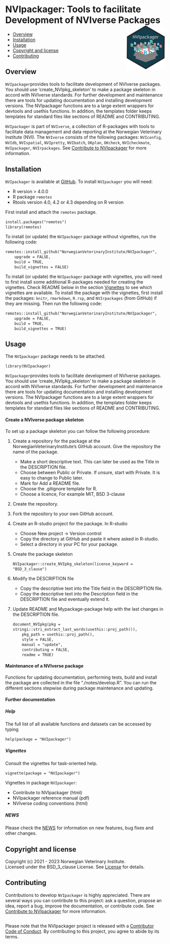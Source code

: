 # NVIpackager: Tools to facilitate Development of NVIverse Packages <img src="man/figures/NVIpackager_logo.png" align="right" height="138" />

<!-- README.md is generated from README.Rmd. Please edit that file -->

-   [Overview](#overview)
-   [Installation](#installation)
-   [Usage](#usage)
-   [Copyright and license](#copyright-and-license)
-   [Contributing](#contributing)

## Overview

`NVIpackager`provides tools to facilitate development of NVIverse
packages. You should use ‘create\_NVIpkg\_skeleton’ to make a package
skeleton in accord with NVIverse standards. For further development and
maintenance there are tools for updating documentation and installing
development versions. The NVIpackager functions are to a large extent
wrappers for devtools and usethis functions. In addition, the templates
folder keeps templates for standard files like sections of README and
CONTRIBUTING.

`NVIpackager` is part of `NVIverse`, a collection of R-packages with
tools to facilitate data management and data reporting at the Norwegian
Veterinary Institute (NVI). The `NVIverse` consists of the following
packages: `NVIconfig`, `NVIdb`, `NVIspatial`, `NVIpretty`, `NVIbatch`,
`OKplan`, `OKcheck`, `NVIcheckmate`, `NVIpackager`, `NVIrpackages`. See
[Contribute to
NVIpackager](https://github.com/NorwegianVeterinaryInstitute/NVIpackager/blob/main/CONTRIBUTING.md)
for more information.

## Installation

`NVIpackager` is available at
[GitHub](https://github.com/NorwegianVeterinaryInstitute). To install
`NVIpackager` you will need:

-   R version &gt; 4.0.0
-   R package `remotes`
-   Rtools version 4.0, 4.2 or 4.3 depending on R version

First install and attach the `remotes` package.

    install.packages("remotes")
    library(remotes)

To install (or update) the `NVIpackager` package without vignettes, run
the following code:

    remotes::install_github("NorwegianVeterinaryInstitute/NVIpackager",
        upgrade = FALSE,
        build = TRUE,
        build_vignettes = FALSE)

To install (or update) the `NVIpackager` package with vignettes, you
will need to first install some additional R-packages needed for
creating the vignettes. Check README below in the section
[Vignettes](#vignettes) to see which vignettes are available. To install
the package with the vignettes, first install the packages: `knitr`,
`rmarkdown`, `R.rsp`, and `NVIrpackages` (from GitHub) if they are
missing. Then run the following code:

    remotes::install_github("NorwegianVeterinaryInstitute/NVIpackager",
        upgrade = FALSE,
        build = TRUE,
        build_vignettes = TRUE)

## Usage

The `NVIpackager` package needs to be attached.

    library(NVIpackager)

`NVIpackager`provides tools to facilitate development of NVIverse
packages. You should use ‘create\_NVIpkg\_skeleton’ to make a package
skeleton in accord with NVIverse standards. For further development and
maintenance there are tools for updating documentation and installing
development versions. The NVIpackager functions are to a large extent
wrappers for devtools and usethis functions. In addition, the templates
folder keeps templates for standard files like sections of README and
CONTRIBUTING.

#### Create a NVIverse package skeleton

To set up a package skeleton you can follow the following procedure:

1.  Create a repository for the package at the
    NorwegianVeterinaryInstitute’s GitHub account. Give the repository
    the name of the package.

    -   Make a short descriptive text. This can later be used as the
        Title in the DESCRIPTION file.
    -   Choose between Public or Private. If unsure, start with Private.
        It is easy to change to Public later.
    -   Mark for Add a README file.
    -   Choose the .gitignore template for R.
    -   Choose a licence, For example MIT, BSD 3-clause

2.  Create the repository.

3.  Fork the repository to your own GitHub account.

4.  Create an R-studio project for the package. In R-studio

    -   Choose New project -&gt; Version control
    -   Copy the directory at GitHub and paste it where asked in
        R-studio.
    -   Select a directory in your PC for your package.

5.  Create the package skeleton

        NVIpackager::create_NVIpkg_skeleton(license_keyword = "BSD_3_clause")

6.  Modify the DESCRIPTION file

    -   Copy the descriptive text into the Title field in the
        DESCRIPTION file.
    -   Copy the descriptive text into the Description field in the
        DESCRIPTION file and eventually extend it.

7.  Update README and Mypackage-package help with the last changes in
    the DESCRIPTION file.

        document_NVIpkg(pkg = stringi::stri_extract_last_words(usethis::proj_path()),
            pkg_path = usethis::proj_path(),
            style = FALSE,
            manual = "update",
            contributing = FALSE,
            readme = TRUE)

#### Maintenance of a NVIverse package

Functions for updating documentation, performing tests, build and
install the package are collected in the file “./notes/develop.R”. You
can run the different sections stepwise during package maintenance and
updating.

#### Further documentation

##### Help

The full list of all available functions and datasets can be accessed by
typing

    help(package = "NVIpackager")

##### Vignettes

Consult the vignettes for task-oriented help.

    vignette(package = "NVIpackager")

Vignettes in package `NVIpackager`:

-   Contribute to NVIpackager (html)  
-   NVIpackager reference manual (pdf)  
-   NVIverse coding conventions (html)

##### NEWS

Please check the
[NEWS](https://github.com/NorwegianVeterinaryInstitute/NVIpackager/blob/main/NEWS)
for information on new features, bug fixes and other changes.

## Copyright and license

Copyright (c) 2021 - 2023 Norwegian Veterinary Institute.  
Licensed under the BSD\_3\_clause License. See
[License](https://github.com/NorwegianVeterinaryInstitute/NVIpackager/blob/main/LICENSE)
for details.

## Contributing

Contributions to develop `NVIpackager` is highly appreciated. There are
several ways you can contribute to this project: ask a question, propose
an idea, report a bug, improve the documentation, or contribute code.
See [Contribute to
NVIpackager](https://github.com/NorwegianVeterinaryInstitute/NVIpackager/blob/main/CONTRIBUTING.md)
for more information.

## <!-- Code of conduct -->

Please note that the NVIpackager project is released with a [Contributor
Code of
Conduct](https://github.com/NorwegianVeterinaryInstitute/NVIpackager/blob/main/CODE_OF_CONDUCT.md).
By contributing to this project, you agree to abide by its terms.

